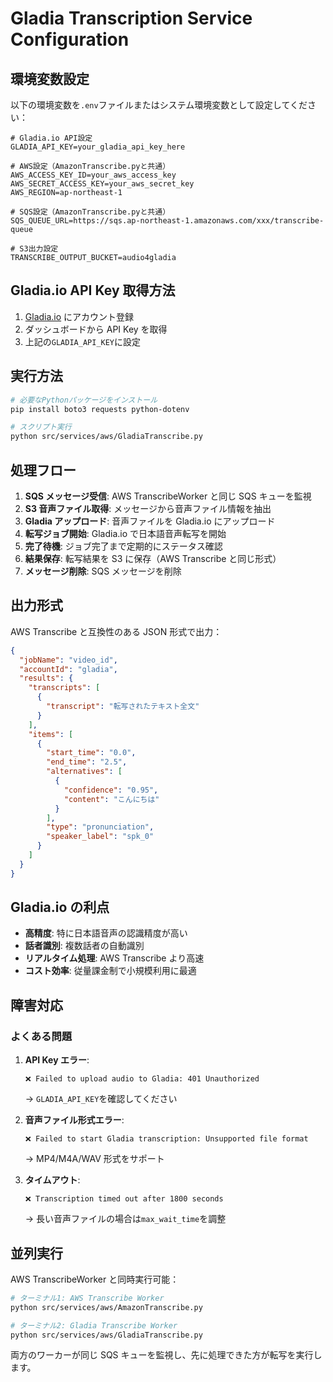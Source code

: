 # Gladia Transcription Service Configuration

## 環境変数設定

以下の環境変数を`.env`ファイルまたはシステム環境変数として設定してください：

```env
# Gladia.io API設定
GLADIA_API_KEY=your_gladia_api_key_here

# AWS設定（AmazonTranscribe.pyと共通）
AWS_ACCESS_KEY_ID=your_aws_access_key
AWS_SECRET_ACCESS_KEY=your_aws_secret_key
AWS_REGION=ap-northeast-1

# SQS設定（AmazonTranscribe.pyと共通）
SQS_QUEUE_URL=https://sqs.ap-northeast-1.amazonaws.com/xxx/transcribe-queue

# S3出力設定
TRANSCRIBE_OUTPUT_BUCKET=audio4gladia
```

## Gladia.io API Key 取得方法

1. [Gladia.io](https://gladia.io) にアカウント登録
2. ダッシュボードから API Key を取得
3. 上記の`GLADIA_API_KEY`に設定

## 実行方法

```bash
# 必要なPythonパッケージをインストール
pip install boto3 requests python-dotenv

# スクリプト実行
python src/services/aws/GladiaTranscribe.py
```

## 処理フロー

1. **SQS メッセージ受信**: AWS TranscribeWorker と同じ SQS キューを監視
2. **S3 音声ファイル取得**: メッセージから音声ファイル情報を抽出
3. **Gladia アップロード**: 音声ファイルを Gladia.io にアップロード
4. **転写ジョブ開始**: Gladia.io で日本語音声転写を開始
5. **完了待機**: ジョブ完了まで定期的にステータス確認
6. **結果保存**: 転写結果を S3 に保存（AWS Transcribe と同じ形式）
7. **メッセージ削除**: SQS メッセージを削除

## 出力形式

AWS Transcribe と互換性のある JSON 形式で出力：

```json
{
  "jobName": "video_id",
  "accountId": "gladia",
  "results": {
    "transcripts": [
      {
        "transcript": "転写されたテキスト全文"
      }
    ],
    "items": [
      {
        "start_time": "0.0",
        "end_time": "2.5",
        "alternatives": [
          {
            "confidence": "0.95",
            "content": "こんにちは"
          }
        ],
        "type": "pronunciation",
        "speaker_label": "spk_0"
      }
    ]
  }
}
```

## Gladia.io の利点

- **高精度**: 特に日本語音声の認識精度が高い
- **話者識別**: 複数話者の自動識別
- **リアルタイム処理**: AWS Transcribe より高速
- **コスト効率**: 従量課金制で小規模利用に最適

## 障害対応

### よくある問題

1. **API Key エラー**:

   ```
   ❌ Failed to upload audio to Gladia: 401 Unauthorized
   ```

   → `GLADIA_API_KEY`を確認してください

2. **音声ファイル形式エラー**:

   ```
   ❌ Failed to start Gladia transcription: Unsupported file format
   ```

   → MP4/M4A/WAV 形式をサポート

3. **タイムアウト**:
   ```
   ❌ Transcription timed out after 1800 seconds
   ```
   → 長い音声ファイルの場合は`max_wait_time`を調整

## 並列実行

AWS TranscribeWorker と同時実行可能：

```bash
# ターミナル1: AWS Transcribe Worker
python src/services/aws/AmazonTranscribe.py

# ターミナル2: Gladia Transcribe Worker
python src/services/aws/GladiaTranscribe.py
```

両方のワーカーが同じ SQS キューを監視し、先に処理できた方が転写を実行します。
